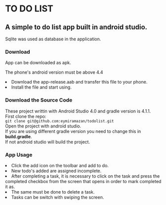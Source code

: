 # TO DO LIST

<h2>A simple to do list app built in android studio.<br></h2>

Sqlite was used as database in the application.

<h3>Download</h3>
<p>App can be downloaded as apk. </p>
<p>The phone's android version must be above 4.4</p>
<li>Download the app-release.aab and transfer this file to your phone.</li>
<li>Install the file and start using.</li>

<h3>Download the Source Code</h3>
These project writtin with Android Studio 4.0 and gradle version is 4.1.1.<br>
First clone the repo:<br>
<code>git clone git@github.com:eymiramazan/todolist.git</code><br>
Open the project with android studio.<br>
If you are using different gradle version you need to change this in <b>build.gradle</b>.<br>
If not android studio will build the project.

<h3>App Usage</h3>
<li>Click the add icon on the toolbar and add to do.</li>
<li>New todo's added are assigned incomplete.</li>
<li>After completing a task, it is necessary to click on the task and
press the completed checkbox from the screen that opens in order to mark completed it as.</li>
<li>The same must be done to delete a task.</li>
<li>Tasks can be switch with swiping the screen.</li>
